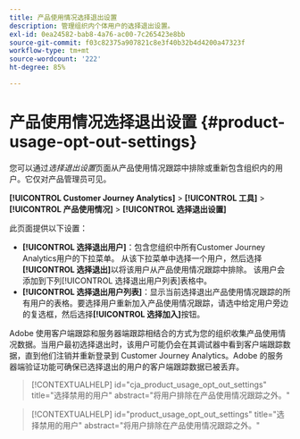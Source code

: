 ```yaml
---
title: 产品使用情况选择退出设置
description: 管理组织内个体用户的选择退出设置。
exl-id: 0ea24582-bab8-4a76-ac00-7c265423e8bb
source-git-commit: f03c82375a907821c8e3f40b32b4d4200a47323f
workflow-type: tm+mt
source-wordcount: '222'
ht-degree: 85%

---
```


# 产品使用情况选择退出设置 {#product-usage-opt-out-settings}

您可以通过&#x200B;_选择退出设置_&#x200B;页面从产品使用情况跟踪中排除或重新包含组织内的用户。它仅对产品管理员可见。

**[!UICONTROL Customer Journey Analytics]** > **[!UICONTROL 工具]** > **[!UICONTROL 产品使用情况]** > **[!UICONTROL 选择退出设置]**

此页面提供以下设置：

* **[!UICONTROL 选择退出用户]**：包含您组织中所有Customer Journey Analytics用户的下拉菜单。 从该下拉菜单中选择一个用户，然后选择&#x200B;**[!UICONTROL 选择退出]**&#x200B;以将该用户从产品使用情况跟踪中排除。 该用户会添加到下列[!UICONTROL 选择退出用户列表]表格中。
* **[!UICONTROL 选择退出用户列表]**：显示当前选择退出产品使用情况跟踪的所有用户的表格。要选择用户重新加入产品使用情况跟踪，请选中给定用户旁边的复选框，然后选择&#x200B;**[!UICONTROL 选择加入]**&#x200B;按钮。

Adobe 使用客户端跟踪和服务器端跟踪相结合的方式为您的组织收集产品使用情况数据。当用户最初选择退出时，该用户可能仍会在其调试器中看到客户端跟踪数据，直到他们注销并重新登录到 Customer Journey Analytics。Adobe 的服务器端验证功能可确保已选择退出的用户的客户端跟踪数据已被丢弃。

>[!CONTEXTUALHELP]
>id="cja_product_usage_opt_out_settings"
>title="选择禁用的用户"
>abstract="将用户排除在产品使用情况跟踪之外。"

>[!CONTEXTUALHELP]
>id="product_usage_opt_out_settings"
>title="选择禁用的用户"
>abstract="将用户排除在产品使用情况跟踪之外。"
